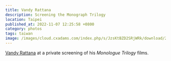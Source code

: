 ```yaml
---
title: Vandy Rattana
description: Screening the Monograph Trilogy
location: Taipei
published_at: 2022-11-07 12:25:58 +0800
category: photos
tags: taiwan
image: /images/cloud.cxadams.com/index.php/s/JzsKtBZD2SRjWRk/download/20220115-2056_Taipei_VandyRattana_L1008149-0.jpg
---
```


[Vandy Rattana] at a private screening of his *Monologue Trilogy* films.

[Vandy Rattana]: https://vandyrattana.com/
